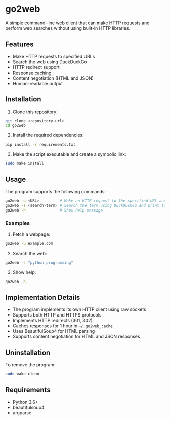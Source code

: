 # go2web

A simple command-line web client that can make HTTP requests and perform web searches without using built-in HTTP libraries.

## Features

- Make HTTP requests to specified URLs
- Search the web using DuckDuckGo
- HTTP redirect support
- Response caching
- Content negotiation (HTML and JSON)
- Human-readable output

## Installation

1. Clone this repository:

```bash
git clone <repository-url>
cd go2web
```

2. Install the required dependencies:

```bash
pip install -r requirements.txt
```

3. Make the script executable and create a symbolic link:

```bash
sudo make install
```

## Usage

The program supports the following commands:

```bash
go2web -u <URL>         # Make an HTTP request to the specified URL and print the response
go2web -s <search-term> # Search the term using DuckDuckGo and print top 10 results
go2web -h               # Show help message
```

### Examples

1. Fetch a webpage:

```bash
go2web -u example.com
```

2. Search the web:

```bash
go2web -s "python programming"
```

3. Show help:

```bash
go2web -h
```

## Implementation Details

- The program implements its own HTTP client using raw sockets
- Supports both HTTP and HTTPS protocols
- Implements HTTP redirects (301, 302)
- Caches responses for 1 hour in `~/.go2web_cache`
- Uses BeautifulSoup4 for HTML parsing
- Supports content negotiation for HTML and JSON responses

## Uninstallation

To remove the program:

```bash
sudo make clean
```

## Requirements

- Python 3.6+
- beautifulsoup4
- argparse
